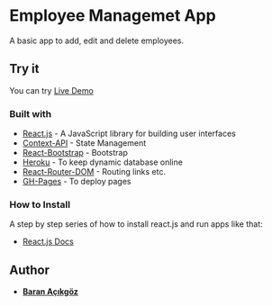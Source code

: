 # Employee Managemet App

A basic app to add, edit and delete employees.

## Try it

You can try [Live Demo](https://baranacikgoz.github.io/Employee-Management-App/)

### Built with

* [React.js](https://reactjs.org/) - A JavaScript library for building user interfaces
* [Context-API](https://reactjs.org/docs/context.html) - State Management
* [React-Bootstrap](https://react-bootstrap.github.io/) - Bootstrap
* [Heroku](https://www.heroku.com/) - To keep dynamic database online
* [React-Router-DOM](https://www.npmjs.com/package/react-router-dom) - Routing links etc.
* [GH-Pages](https://pages.github.com/) - To deploy pages

### How to Install

A step by step series of how to install react.js and run apps like that:
* [React.js Docs](https://reactjs.org/docs/getting-started.html)

## Author

* [**Baran Açıkgöz**](https://baranacikgoz.github.io/)
